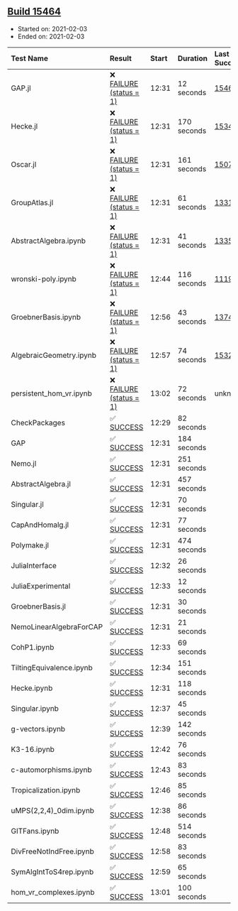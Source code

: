 ## [Build 15464](https://oscarci.mathematik.uni-kl.de/job/oscar/15464/)

* Started on: 2021-02-03
* Ended on: 2021-02-03

| Test Name    | Result | Start | Duration | Last Success | First Failure |
|:-------------|:-------|:------|:---------|:-------------|:--------------|
| GAP.jl | ❌ [FAILURE (status = 1)](https://oscarci.mathematik.uni-kl.de/job/oscar/15464/artifact/logs/build-15464/GAP.jl.log) | 12:31 | 12 seconds | [15463](https://oscarci.mathematik.uni-kl.de/job/oscar/15463/) | [15464](https://oscarci.mathematik.uni-kl.de/job/oscar/15464/) |
| Hecke.jl | ❌ [FAILURE (status = 1)](https://oscarci.mathematik.uni-kl.de/job/oscar/15464/artifact/logs/build-15464/Hecke.jl.log) | 12:31 | 170 seconds | [15344](https://oscarci.mathematik.uni-kl.de/job/oscar/15344/) | [15348](https://oscarci.mathematik.uni-kl.de/job/oscar/15348/) |
| Oscar.jl | ❌ [FAILURE (status = 1)](https://oscarci.mathematik.uni-kl.de/job/oscar/15464/artifact/logs/build-15464/Oscar.jl.log) | 12:31 | 161 seconds | [15079](https://oscarci.mathematik.uni-kl.de/job/oscar/15079/) | [15080](https://oscarci.mathematik.uni-kl.de/job/oscar/15080/) |
| GroupAtlas.jl | ❌ [FAILURE (status = 1)](https://oscarci.mathematik.uni-kl.de/job/oscar/15464/artifact/logs/build-15464/GroupAtlas.jl.log) | 12:31 | 61 seconds | [13311](https://oscarci.mathematik.uni-kl.de/job/oscar/13311/) | [13312](https://oscarci.mathematik.uni-kl.de/job/oscar/13312/) |
| AbstractAlgebra.ipynb | ❌ [FAILURE (status = 1)](https://oscarci.mathematik.uni-kl.de/job/oscar/15464/artifact/logs/build-15464/AbstractAlgebra.ipynb.log) | 12:31 | 41 seconds | [13355](https://oscarci.mathematik.uni-kl.de/job/oscar/13355/) | [13356](https://oscarci.mathematik.uni-kl.de/job/oscar/13356/) |
| wronski-poly.ipynb | ❌ [FAILURE (status = 1)](https://oscarci.mathematik.uni-kl.de/job/oscar/15464/artifact/logs/build-15464/wronski-poly.ipynb.log) | 12:44 | 116 seconds | [11192](https://oscarci.mathematik.uni-kl.de/job/oscar/11192/) | [11193](https://oscarci.mathematik.uni-kl.de/job/oscar/11193/) |
| GroebnerBasis.ipynb | ❌ [FAILURE (status = 1)](https://oscarci.mathematik.uni-kl.de/job/oscar/15464/artifact/logs/build-15464/GroebnerBasis.ipynb.log) | 12:56 | 43 seconds | [13748](https://oscarci.mathematik.uni-kl.de/job/oscar/13748/) | [13749](https://oscarci.mathematik.uni-kl.de/job/oscar/13749/) |
| AlgebraicGeometry.ipynb | ❌ [FAILURE (status = 1)](https://oscarci.mathematik.uni-kl.de/job/oscar/15464/artifact/logs/build-15464/AlgebraicGeometry.ipynb.log) | 12:57 | 74 seconds | [15322](https://oscarci.mathematik.uni-kl.de/job/oscar/15322/) | [15323](https://oscarci.mathematik.uni-kl.de/job/oscar/15323/) |
| persistent_hom_vr.ipynb | ❌ [FAILURE (status = 1)](https://oscarci.mathematik.uni-kl.de/job/oscar/15464/artifact/logs/build-15464/persistent_hom_vr.ipynb.log) | 13:02 | 72 seconds | unknown | unknown |
| CheckPackages | ✅ [SUCCESS](https://oscarci.mathematik.uni-kl.de/job/oscar/15464/artifact/logs/build-15464/CheckPackages.log) | 12:29 | 82 seconds |  |  |
| GAP | ✅ [SUCCESS](https://oscarci.mathematik.uni-kl.de/job/oscar/15464/artifact/logs/build-15464/GAP.log) | 12:31 | 184 seconds |  |  |
| Nemo.jl | ✅ [SUCCESS](https://oscarci.mathematik.uni-kl.de/job/oscar/15464/artifact/logs/build-15464/Nemo.jl.log) | 12:31 | 251 seconds |  |  |
| AbstractAlgebra.jl | ✅ [SUCCESS](https://oscarci.mathematik.uni-kl.de/job/oscar/15464/artifact/logs/build-15464/AbstractAlgebra.jl.log) | 12:31 | 457 seconds |  |  |
| Singular.jl | ✅ [SUCCESS](https://oscarci.mathematik.uni-kl.de/job/oscar/15464/artifact/logs/build-15464/Singular.jl.log) | 12:31 | 70 seconds |  |  |
| CapAndHomalg.jl | ✅ [SUCCESS](https://oscarci.mathematik.uni-kl.de/job/oscar/15464/artifact/logs/build-15464/CapAndHomalg.jl.log) | 12:31 | 77 seconds |  |  |
| Polymake.jl | ✅ [SUCCESS](https://oscarci.mathematik.uni-kl.de/job/oscar/15464/artifact/logs/build-15464/Polymake.jl.log) | 12:31 | 474 seconds |  |  |
| JuliaInterface | ✅ [SUCCESS](https://oscarci.mathematik.uni-kl.de/job/oscar/15464/artifact/logs/build-15464/JuliaInterface.log) | 12:32 | 26 seconds |  |  |
| JuliaExperimental | ✅ [SUCCESS](https://oscarci.mathematik.uni-kl.de/job/oscar/15464/artifact/logs/build-15464/JuliaExperimental.log) | 12:33 | 12 seconds |  |  |
| GroebnerBasis.jl | ✅ [SUCCESS](https://oscarci.mathematik.uni-kl.de/job/oscar/15464/artifact/logs/build-15464/GroebnerBasis.jl.log) | 12:31 | 30 seconds |  |  |
| NemoLinearAlgebraForCAP | ✅ [SUCCESS](https://oscarci.mathematik.uni-kl.de/job/oscar/15464/artifact/logs/build-15464/NemoLinearAlgebraForCAP.log) | 12:31 | 21 seconds |  |  |
| CohP1.ipynb | ✅ [SUCCESS](https://oscarci.mathematik.uni-kl.de/job/oscar/15464/artifact/logs/build-15464/CohP1.ipynb.log) | 12:33 | 69 seconds |  |  |
| TiltingEquivalence.ipynb | ✅ [SUCCESS](https://oscarci.mathematik.uni-kl.de/job/oscar/15464/artifact/logs/build-15464/TiltingEquivalence.ipynb.log) | 12:34 | 151 seconds |  |  |
| Hecke.ipynb | ✅ [SUCCESS](https://oscarci.mathematik.uni-kl.de/job/oscar/15464/artifact/logs/build-15464/Hecke.ipynb.log) | 12:31 | 118 seconds |  |  |
| Singular.ipynb | ✅ [SUCCESS](https://oscarci.mathematik.uni-kl.de/job/oscar/15464/artifact/logs/build-15464/Singular.ipynb.log) | 12:37 | 45 seconds |  |  |
| g-vectors.ipynb | ✅ [SUCCESS](https://oscarci.mathematik.uni-kl.de/job/oscar/15464/artifact/logs/build-15464/g-vectors.ipynb.log) | 12:39 | 142 seconds |  |  |
| K3-16.ipynb | ✅ [SUCCESS](https://oscarci.mathematik.uni-kl.de/job/oscar/15464/artifact/logs/build-15464/K3-16.ipynb.log) | 12:42 | 76 seconds |  |  |
| c-automorphisms.ipynb | ✅ [SUCCESS](https://oscarci.mathematik.uni-kl.de/job/oscar/15464/artifact/logs/build-15464/c-automorphisms.ipynb.log) | 12:43 | 83 seconds |  |  |
| Tropicalization.ipynb | ✅ [SUCCESS](https://oscarci.mathematik.uni-kl.de/job/oscar/15464/artifact/logs/build-15464/Tropicalization.ipynb.log) | 12:46 | 85 seconds |  |  |
| uMPS(2,2,4)_0dim.ipynb | ✅ [SUCCESS](https://oscarci.mathematik.uni-kl.de/job/oscar/15464/artifact/logs/build-15464/uMPS-2-2-4-_0dim.ipynb.log) | 12:38 | 86 seconds |  |  |
| GITFans.ipynb | ✅ [SUCCESS](https://oscarci.mathematik.uni-kl.de/job/oscar/15464/artifact/logs/build-15464/GITFans.ipynb.log) | 12:48 | 514 seconds |  |  |
| DivFreeNotIndFree.ipynb | ✅ [SUCCESS](https://oscarci.mathematik.uni-kl.de/job/oscar/15464/artifact/logs/build-15464/DivFreeNotIndFree.ipynb.log) | 12:58 | 83 seconds |  |  |
| SymAlgIntToS4rep.ipynb | ✅ [SUCCESS](https://oscarci.mathematik.uni-kl.de/job/oscar/15464/artifact/logs/build-15464/SymAlgIntToS4rep.ipynb.log) | 12:59 | 65 seconds |  |  |
| hom_vr_complexes.ipynb | ✅ [SUCCESS](https://oscarci.mathematik.uni-kl.de/job/oscar/15464/artifact/logs/build-15464/hom_vr_complexes.ipynb.log) | 13:01 | 100 seconds |  |  |
